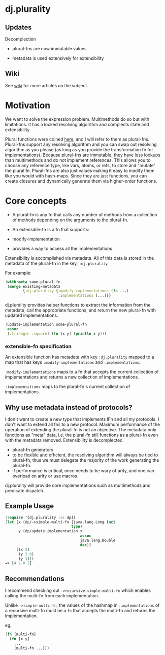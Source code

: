 # dj.plurality

## Updates

Decomplection

- plural-fns are now immutable values

- metadata is used extensively for extensibility

## Wiki

See [wiki](https://github.com/bmillare/dj.plurality/wiki) for more articles on the subject.

# Motivation

We want to solve the expression problem. Multimethods do so but with limitations. It has a locked resolving algorithm and complects state and extensibility.

Plural functions were coined [here](https://groups.google.com/forum/?fromgroups=#!topic/clojure/KC-zfUE1rXk), and I will refer to them as plural-fns. Plural-fns support any resolving algorithm and you can swap out resolving algorithm as you please (as long as you provide the transformation fn for implementations). Because plural-fns are immutable, they have less lookups than multimethods and do not implement references. This allows you to choose any reference type, like vars, atoms, or refs, to store and "mutate" the plural fn. Plural-fns are also just values making it easy to modify them like you would with hash-maps. Since they are just functions, you can create closures and dynamically generate them via higher-order functions.

# Core concepts

- A plural-fn is any fn that calls any number of methods from a collection of methods depending on the arguments to the plural-fn.

- An extensible-fn is a fn that supports:
 - modify-implementation
 - provides a way to access all the implementations

Extensibility is accomplished via metadata. All of this data is stored in the metadata of the plural-fn in the key, `:dj.plurality`

For example:

```clojure
(with-meta some-plural-fn
 (merge existing-metadata
        {:dj.plurality {:modify-implementations (fn ...)
                        :implementations [...]}}
```

dj.plurality provides helper functions to extract the information from the metadata, call the appropriate functions, and return the new plural-fn with updated implementations.

```clojure
(update-implementation some-plural-fn
 assoc
 [:triangle :square] (fn [x y] (println x y)))
```

### extensible-fn specification

An extensible function has metadata with key `:dj.plurality` mapped to a map that has keys `:modify-implementations` and `:implementations`.

`:modify-implementations` maps to a fn that accepts the current collection of implementations and returns a new collection of implementations.

`:implementations` maps to the plural-fn's current collection of implementations.

## Why use metadata instead of protocols?

I don't want to create a new type that implements IFn and all my protocols. I don't want to extend all fns to a new protocol. Maximum performance of the operation of extending the plural-fn is not an objective. The metadata only functions as "meta" data, i.e. the plural-fn still functions as a plural-fn even with the metadata removed. Extensibility is decomplected.

- plural-fn generators
 - to be flexible and efficient, the resolving algorithm will always be tied to plural-fn, thus we must delegate the majority of the work generating the plural-fn.
 - if performance is critical, once needs to be wary of arity, and one can overload on arity or use macros

dj.plurality will provide core implementations such as multimethods and predicate dispatch.

## Example Usage

```clojure
(require '[dj.plurality :as dp])
(let [x (dp/->simple-multi-fn {java.lang.Long inc}
                              type)
      y (dp/update-implementation x
                                  assoc
                                  java.lang.Double
                                  dec)]
     [(x 3)
      (y 3.0)
      (y 1)])
=> [4 2.0 2]
```

## Recommendations

I recommend checking out `->recursive-simple-multi-fn` which enables calling the multi-fn from each implementation.

Unlike `->simple-multi-fn`, the values of the hashmap in `:implementations` of a recursive multi-fn must be a `fn` that accepts the multi-fn and returns the implementation.

eg.

```clojure
(fn [multi-fn]
  (fn [x y]
    ...
    (multi-fn ...)))
```
